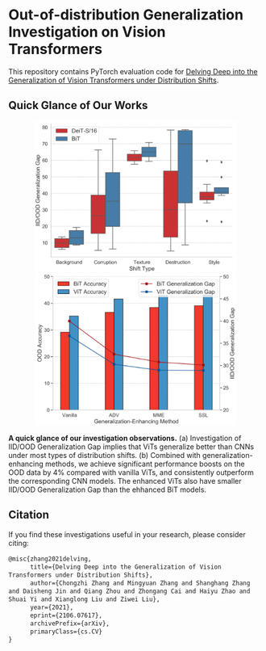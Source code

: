 # Out-of-distribution Generalization Investigation on Vision Transformers
This repository contains PyTorch evaluation code for [Delving Deep into the Generalization of Vision Transformers under Distribution Shifts](https://arxiv.org/abs/2106.07617).

## Quick Glance of Our Works
<center class="half">
    <img src="https://github.com/Phoenix1153/ViT_OOD_generalization/raw/main/img/overall-1.png" alt="(a)" width="400" /><img src="https://github.com/Phoenix1153/ViT_OOD_generalization/raw/main/img/DA-1.png" alt="(b)" width="400" />
</center>

**A quick glance of our investigation observations.** (a) Investigation of IID/OOD Generalization Gap implies that ViTs generalize better than CNNs under most types of distribution shifts. (b) Combined with generalization-enhancing methods, we achieve significant performance boosts on the OOD data by 4\% compared with vanilla ViTs, and consistently outperform the corresponding CNN models. The enhanced ViTs also have smaller IID/OOD Generalization Gap than the ehhanced BiT models.

## Citation
If you find these investigations useful in your research, please consider citing:
```
@misc{zhang2021delving,  
      title={Delving Deep into the Generalization of Vision Transformers under Distribution Shifts}, 
      author={Chongzhi Zhang and Mingyuan Zhang and Shanghang Zhang and Daisheng Jin and Qiang Zhou and Zhongang Cai and Haiyu Zhao and Shuai Yi and Xianglong Liu and Ziwei Liu},  
      year={2021},  
      eprint={2106.07617},  
      archivePrefix={arXiv},  
      primaryClass={cs.CV}  
}
```

